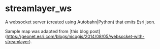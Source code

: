 # streamlayer_ws
A websocket server (created using Autobahn|Python) that emits Esri json.

Sample map was adapted from [this blog post] (https://geonet.esri.com/blogs/nicogis/2014/08/05/websocket-with-streamlayer).

